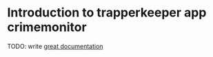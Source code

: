 # Introduction to trapperkeeper app crimemonitor

TODO: write [great documentation](http://jacobian.org/writing/great-documentation/what-to-write/)
